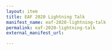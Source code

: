 ```yaml
---
layout: item
title: EAF 2020 Lightning Talk
manifest_name: eaf-2020-lightning-talk
permalink: eaf-2020-lightning-talk
external_manifest_url: 

---
```

<!-- Add an essay or interpretive material below this line,
using HTML or markdown.  Do not modify this file above this line -->
